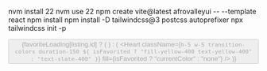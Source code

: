 nvm install 22
nvm use 22
npm create vite@latest afrovalleyui -- --template react
npm install
npm install -D tailwindcss@3 postcss autoprefixer
npx tailwindcss init -p

 <button
                              disabled={favoriteLoading[listing.id]}
                              className="cursor-pointer"
                            >
                              {favoriteLoading[listing.id] ? (
                                <Loader2 className="h-5 w-5 animate-spin text-slate-400" />
                              ) : (
                                <Heart
                                  className={`h-5 w-5 transition-colors duration-150 ${
                                    isFavorited
                                      ? "fill-yellow-400 text-yellow-400"
                                      : "text-slate-400"
                                  }`}
                                  fill={isFavorited ? "currentColor" : "none"}
                                />
                              )}
                            </button>
